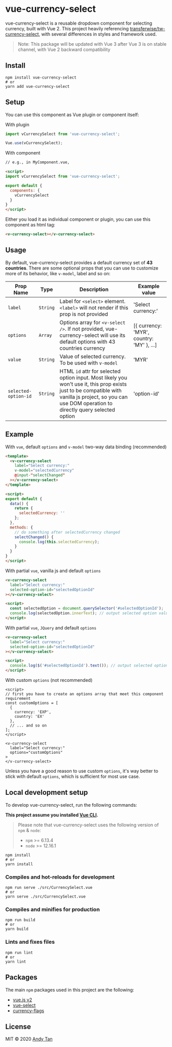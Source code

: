 # vue-currency-select

vue-currency-select is a reusable dropdown component for selecting currency, built with Vue 2. This project
heavily referencing [transferwise/tw-currency-select](https://github.com/transferwise/tw-currency-select),
with several differences in styles and framework used.

> Note: This package will be updated with Vue 3 after Vue 3 is on stable channel, with Vue 2 backward compatibility

## Install
```
npm install vue-currency-select
# or
yarn add vue-currency-select
```

## Setup
You can use this component as Vue plugin or component itself:

With plugin
```javascript
import vCurrencySelect from 'vue-currency-select';

Vue.use(vCurrencySelect);
```

With component
```html
// e.g., in MyComponent.vue,

<script>
import vCurrencySelect from 'vue-currency-select';

export default {
  components: {
    vCurrencySelect
  }
}
</script>
```

Either you load it as individual component or plugin, you can use this component as html tag:

```html
<v-currency-select></v-currency-select>
```

## Usage
By default, vue-currency-select provides a default currency set of **43 countries**. There are some
optional props that you can use to customize more of its behavior, like `v-model`, label and so on:

|  Prop Name   | Type   |  Description  | Example value |
| ------------ | ------ | ------------- | ------------- |
|   `label`    | `String` | Label for `<select>` element. `<label>` will not render if this prop is not provided | 'Select currency:' |
|   `options`  | `Array`  | Options array for `<v-select />`. If not provided, vue-currency-select will use its default options with 43 countries currency | [{ currency: 'MYR', country: 'MY' }, ...] |
|   `value`    | `String` | Value of selected currency. To be used with `v-model` | 'MYR' |
| `selected-option-id` | `String` | HTML `id` attr for selected option input. Most likely you won't use it, this prop exists just to be compatible with vanilla js project, so you can use DOM operation to directly query selected option | 'option-id' |

## Example
With `vue`, default `options` and `v-model` two-way data binding (recommended)

```html
<template>
  <v-currency-select
    label="Select currency:"
    v-model="selectedCurrency"
    @input-"selectChanged"
  ></v-currency-select>
</template>

<script>
export default {
  data() {
    return {
      selectedCurrency: ''
    };
  },
  methods: {
    // do something after selectedCurrency changed
    selectChanged() {
      console.log(this.selectedCurrency);
    }
  }
}
</script>
```

With partial `vue`, vanilla js and default `options`

```html
<v-currency-select
  label="Select currency:"
  selected-option-id="selectedOptionId"
></v-currency-select>

<script>
  const selectedOption = document.querySelector('#selectedOptionId');
  console.log(selectedOption.innerText); // output selected option value
</script>
```

With partial `vue`, `JQuery` and default `options`
```html
<v-currency-select
  label="Select currency:"
  selected-option-id="selectedOptionId"
></v-currency-select>

<script>
  console.log($('#selectedOptionId').text()); // output selected option value
</script>
```

With custom `options` (not recommended)
```vue
<script>
// first you have to create an options array that meet this component requirement
const customOptions = [
  {
    currency: 'EXP',
    country: 'EX'
  },
  // ... and so on
];
</script>

<v-currency-select
  label="Select currency:"
  options="customOptions"
>
</v-currency-select>
```

Unless you have a good reason to use custom `options`, it's way better to stick with default `options`,
which is sufficient for most use case.

## Local development setup
To develop vue-currency-select, run the following commands:

**This project assume you installed [Vue CLI](https://cli.vuejs.org/guide/).**

> Please note that vue-currency-select uses the following version of `npm` & `node`:  
>- `npm` >= 6.13.4
>- `node` >= 12.16.1

```
npm install
# or
yarn install
```

### Compiles and hot-reloads for development
```
npm run serve ./src/CurrencySelect.vue
# or
yarn serve ./src/CurrencySelect.vue
```

### Compiles and minifies for production
```
npm run build
# or
yarn build
```

### Lints and fixes files
```
npm run lint
# or
yarn lint
```

## Packages
The main `npm` packages used in this project are the following:
- [vue.js v2](https://vuejs.org/)
- [vue-select](https://www.npmjs.com/package/vue-select)
- [currency-flags](https://www.npmjs.com/package/currency-flags)

## License

MIT © 2020 [Andy Tan](https://github.com/andytan0727) 
